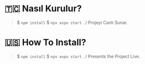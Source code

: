 

# 🇹🇨 Nasıl Kurulur?
>  $ `npm install`
>  $ `npx expo start` . / Projeyi Canlı Sunar.

# 🇺🇸 How To Install?
>  $ `npm install`
>  $ `npx expo start` . / Presents the Project Live.

